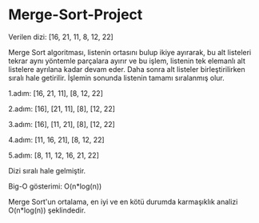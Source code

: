 # Merge-Sort-Project


Verilen dizi: [16, 21, 11, 8, 12, 22]

Merge Sort algoritması, listenin ortasını bulup ikiye ayırarak, bu alt listeleri tekrar aynı yöntemle parçalara ayırır ve bu işlem, listenin tek elemanlı alt listelere ayrılana kadar devam eder. Daha sonra alt listeler birleştirilirken sıralı hale getirilir. İşlemin sonunda listenin tamamı sıralanmış olur.

1.adım: [16, 21, 11], [8, 12, 22]

2.adım: [16], [21, 11], [8], [12, 22]

3.adım: [16], [11, 21], [8], [12, 22]

4.adım: [11, 16, 21], [8, 12, 22]

5.adım: [8, 11, 12, 16, 21, 22]

Dizi sıralı hale gelmiştir.

Big-O gösterimi: O(n*log(n))

Merge Sort'un ortalama, en iyi ve en kötü durumda karmaşıklık analizi O(n*log(n)) şeklindedir. 
